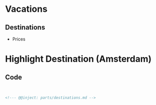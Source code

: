 # Vacations

<!--- @@inject: parts/destinations.md --->

## Destinations

<!--- @@inject: parts/destinations.md --->

- Prices
  <!--- @@inject: parts/prices.md --->

# Highlight Destination (Amsterdam)

<!--- @@inject: parts/destinations.md#Amsterdam --->

## Code

<!--- @@inject-start: parts/code.md --->

<pre>
<!--- @@inject: parts/destinations.md -->
</pre>

```markdown
<!--- @@inject: parts/destinations.md -->
```
